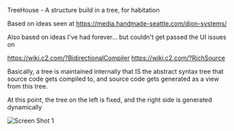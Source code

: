 TreeHouse - A structure build in a tree, for habitation

Based on ideas seen at https://media.handmade-seattle.com/dion-systems/

Also based on ideas I've had forever... but couldn't get passed the UI issues on

  https://wiki.c2.com/?BidirectionalCompiler
  https://wiki.c2.com/?RichSource

Basically, a tree is maintained internally that IS the abstract syntax tree that source code gets compiled to, and source code gets generated as a view from this tree.

At this point, the tree on the left is fixed, and the right side is generated dynamically

![Screen Shot 1](/repository/screenshots/v001_main.png?raw=true "TreeHouse - Main Screen")
